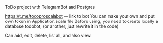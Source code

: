 ToDo project with TelegramBot and Postgres 

https://t.me/todoproscalabot -- link to bot 
You can make your own and put own token in Application.scala file
Before using, you need to create locally a database todobot; (or another, just rewrite it in the code) 

Can add, edit, delete, list all, and also view. 
